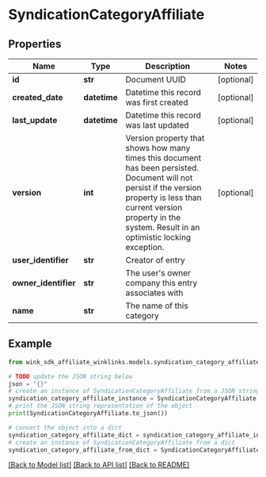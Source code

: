 # SyndicationCategoryAffiliate


## Properties

Name | Type | Description | Notes
------------ | ------------- | ------------- | -------------
**id** | **str** | Document UUID | [optional] 
**created_date** | **datetime** | Datetime this record was first created | [optional] 
**last_update** | **datetime** | Datetime this record was last updated | [optional] 
**version** | **int** | Version property that shows how many times this document has been persisted. Document will not persist if the version property is less than current version property in the system. Result in an optimistic locking exception. | [optional] 
**user_identifier** | **str** | Creator of entry | 
**owner_identifier** | **str** | The user&#39;s owner company this entry associates with | 
**name** | **str** | The name of this category | 

## Example

```python
from wink_sdk_affiliate_winklinks.models.syndication_category_affiliate import SyndicationCategoryAffiliate

# TODO update the JSON string below
json = "{}"
# create an instance of SyndicationCategoryAffiliate from a JSON string
syndication_category_affiliate_instance = SyndicationCategoryAffiliate.from_json(json)
# print the JSON string representation of the object
print(SyndicationCategoryAffiliate.to_json())

# convert the object into a dict
syndication_category_affiliate_dict = syndication_category_affiliate_instance.to_dict()
# create an instance of SyndicationCategoryAffiliate from a dict
syndication_category_affiliate_from_dict = SyndicationCategoryAffiliate.from_dict(syndication_category_affiliate_dict)
```
[[Back to Model list]](../README.md#documentation-for-models) [[Back to API list]](../README.md#documentation-for-api-endpoints) [[Back to README]](../README.md)


